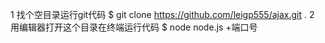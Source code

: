 1 找个空目录运行git代码  $ git clone https://github.com/leigp555/ajax.git .
2 用编辑器打开这个目录在终端运行代码 $ node node.js +端口号
